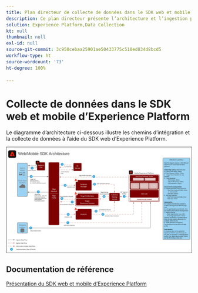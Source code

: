 ```yaml
---
title: Plan directeur de collecte de données dans le SDK web et mobile
description: Ce plan directeur présente l’architecture et l’ingestion par le biais du SDK web et mobile d’Experience Platform.
solution: Experience Platform,Data Collection
kt: null
thumbnail: null
exl-id: null
source-git-commit: 3c950cebaa25901ae50433775c510ed834d8bcd5
workflow-type: ht
source-wordcount: '73'
ht-degree: 100%

---
```


# Collecte de données dans le SDK web et mobile d’Experience Platform

Le diagramme d’architecture ci-dessous illustre les chemins d’intégration et la collecte de données à l’aide du SDK web d’Experience Platform.

<img src="assets/web_sdk_flow.svg" alt="Architecture de référence pour la mise en œuvre à l’aide du SDK web et mobile Experience Platform" style="border:1px solid #4a4a4a" />

## Documentation de référence

[Présentation du SDK web et mobile d’Experience Platform](https://experienceleague.adobe.com/docs/experience-platform/edge/home.html?lang=fr)
